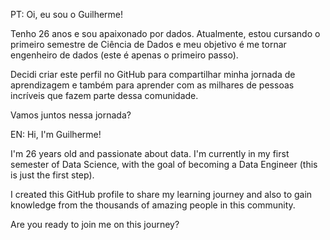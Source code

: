 PT: Oi, eu sou o Guilherme!

Tenho 26 anos e sou apaixonado por dados. Atualmente, estou cursando o primeiro semestre de Ciência de Dados e meu objetivo é me tornar engenheiro de dados (este é apenas o primeiro passo).

Decidi criar este perfil no GitHub para compartilhar minha jornada de aprendizagem e também para aprender com as milhares de pessoas incríveis que fazem parte dessa comunidade.

Vamos juntos nessa jornada?

EN: Hi, I'm Guilherme!

I'm 26 years old and passionate about data. I'm currently in my first semester of Data Science, with the goal of becoming a Data Engineer (this is just the first step).

I created this GitHub profile to share my learning journey and also to gain knowledge from the thousands of amazing people in this community.

Are you ready to join me on this journey?
